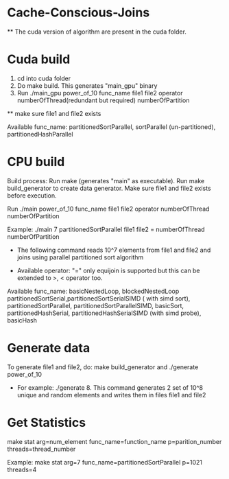# Cache-Conscious-Joins
** The cuda version of algorithm are present in the cuda folder.
# Cuda build
1. cd into cuda folder
2. Do make build. This generates "main_gpu" binary
3. Run ./main_gpu power_of_10 func_name file1 file2 operator numberOfThread(redundant but required) numberOfPartition

** make sure file1 and file2 exists 

Available func_name: partitionedSortParallel, sortParallel (un-partitioned), partitionedHashParallel


# CPU build
Build process: Run make (generates "main" as executable). Run make build_generator to create data generator. Make sure file1 and file2 exists before execution.

Run ./main power_of_10 func_name file1 file2 operator numberOfThread numberOfPartition

Example: ./main 7 partitionedSortParallel file1 file2 = numberOfThread numberOfPartition
- The following command reads 10^7 elements from file1 and file2 and joins using parallel partitioned sort algorithm

- Available operator: "=" only equijoin is supported but this can be extended to >, < operator too.

Available func_name: basicNestedLoop, blockedNestedLoop
                     partitionedSortSerial,partitionedSortSerialSIMD ( with simd sort), partitionedSortParallel, partitionedSortParallelSIMD, basicSort, partitionedHashSerial, partitionedHashSerialSIMD (with simd probe), basicHash

# Generate data
To generate file1 and file2, do: make build_generator and ./generate power_of_10
- For example: ./generate 8. This command generates 2 set of 10^8 unique and random elements and writes them in files file1 and file2

# Get Statistics 
make stat arg=num_element func_name=function_name p=parition_number threads=thread_number

Example: make stat arg=7 func_name=partitionedSortParallel p=1021 threads=4
		
